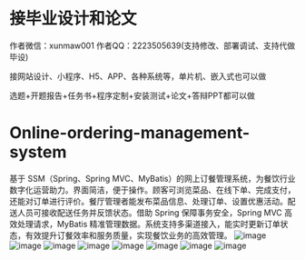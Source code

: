 # 接毕业设计和论文
作者微信：xunmaw001  作者QQ：2223505639(支持修改、部署调试、支持代做毕设)

接网站设计、小程序、H5、APP、各种系统等，单片机、嵌入式也可以做

选题+开题报告+任务书+程序定制+安装测试+论文+答辩PPT都可以做
# Online-ordering-management-system
基于 SSM（Spring、Spring MVC、MyBatis）的网上订餐管理系统，为餐饮行业数字化运营助力。界面简洁，便于操作。顾客可浏览菜品、在线下单、完成支付，还能对订单进行评价。餐厅管理者能发布菜品信息、处理订单、设置优惠活动。配送人员可接收配送任务并反馈状态。借助 Spring 保障事务安全，Spring MVC 高效处理请求，MyBatis 精准管理数据。系统支持多渠道接入，能实时更新订单状态，有效提升订餐效率和服务质量，实现餐饮业务的高效管理。 
![image](https://github.com/user-attachments/assets/12d1429a-9ad9-467e-b0a5-a66295f2ce98)
![image](https://github.com/user-attachments/assets/838fe88d-71c1-46e8-a6c5-b27bf6a614fc)
![image](https://github.com/user-attachments/assets/84432dc0-316d-4c26-bf2b-72f85d479e08)
![image](https://github.com/user-attachments/assets/e3a5ef8f-5de7-4f4b-baba-18561352049e)
![image](https://github.com/user-attachments/assets/2724d5b9-1b73-4318-b0eb-229751087cdc)
![image](https://github.com/user-attachments/assets/1c0e1c65-f1eb-4e9f-be62-c37a3346be21)
![image](https://github.com/user-attachments/assets/6bc8c417-655c-4a43-b06a-a47f852c4115)
![image](https://github.com/user-attachments/assets/19b3f6f8-05c4-47b4-a420-f4284a80386f)
